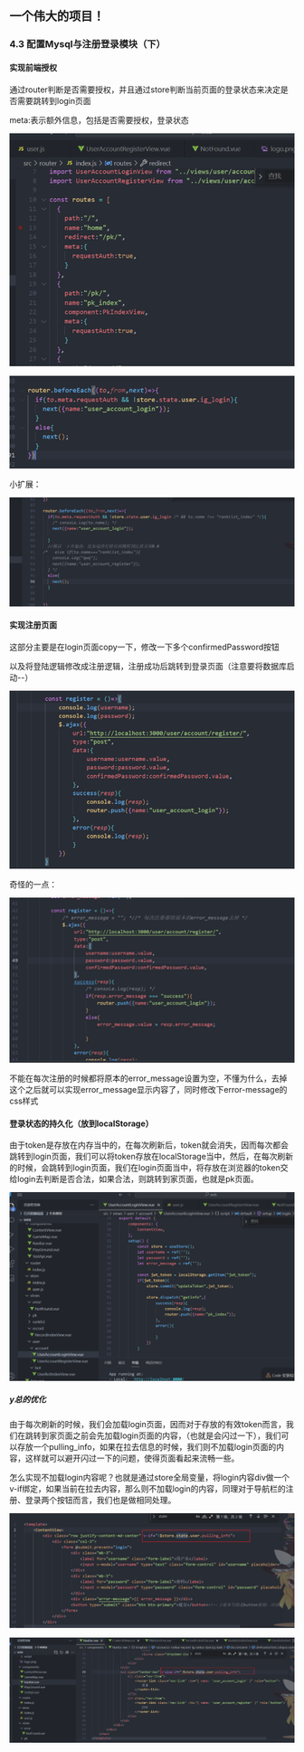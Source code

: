 ## 一个伟大的项目！

### 4.3 配置Mysql与注册登录模块（下）

#### 实现前端授权

通过router判断是否需要授权，并且通过store判断当前页面的登录状态来决定是否需要跳转到login页面

meta:表示额外信息，包括是否需要授权，登录状态

![image-20230819235731080](./readme.assets/image-20230819235731080.png)

![image-20230820000049736](./readme.assets/image-20230820000049736.png)

小扩展：

![image-20230820001218641](./readme.assets/image-20230820001218641.png)

#### 实现注册页面

这部分主要是在login页面copy一下，修改一下多个confirmedPassword按钮

以及将登陆逻辑修改成注册逻辑，注册成功后跳转到登录页面（注意要将数据库启动--）

![image-20230820004104790](./readme.assets/image-20230820004104790.png)

奇怪的一点：

![image-20230820005343865](./readme.assets/image-20230820005343865.png)

不能在每次注册的时候都将原本的error_message设置为空，不懂为什么，去掉这个之后就可以实现error_message显示内容了，同时修改下error-message的css样式

#### 登录状态的持久化（放到localStorage）

由于token是存放在内存当中的，在每次刷新后，token就会消失，因而每次都会跳转到login页面，我们可以将token存放在localStorage当中，然后，在每次刷新的时候，会跳转到login页面，我们在login页面当中，将存放在浏览器的token交给login去判断是否合法，如果合法，则跳转到家页面，也就是pk页面。

![image-20230820020455754](./readme.assets/image-20230820020455754.png)

##### y总的优化

由于每次刷新的时候，我们会加载login页面，因而对于存放的有效token而言，我们在跳转到家页面之前会先加载login页面的内容，（也就是会闪过一下），我们可以存放一个pulling_info，如果在拉去信息的时候，我们则不加载login页面的内容，这样就可以避开闪过一下的问题，使得页面看起来流畅一些。

怎么实现不加载login内容呢？也就是通过store全局变量，将login内容div做一个v-if绑定，如果当前在拉去内容，那么则不加载login的内容，同理对于导航栏的注册、登录两个按钮而言，我们也是做相同处理。

![image-20230820023449439](./readme.assets/image-20230820023449439.png)

![image-20230820023523330](./readme.assets/image-20230820023523330.png)
